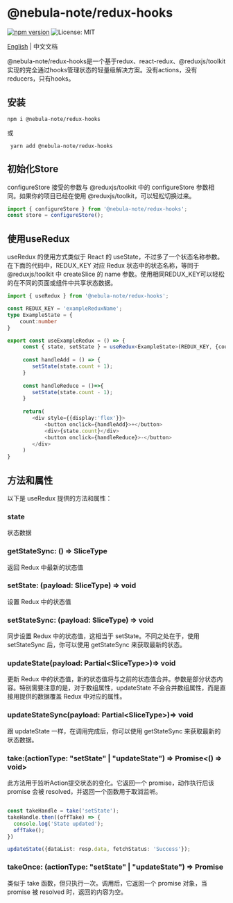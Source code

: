 # @nebula-note/redux-hooks

[![npm version](https://img.shields.io/npm/v/@nebula-note/redux-hooks.svg?style=flat-square)](https://www.npmjs.com/package/@nebula-note/redux-hooks)
<img alt="License: MIT" src="https://img.shields.io/badge/License-MIT-yellow.svg" />

[English](README.md) | 中文文档

@nebula-note/redux-hooks是一个基于redux、react-redux、@reduxjs/toolkit实现的完全通过hooks管理状态的轻量级解决方案。没有actions，没有reducers，只有hooks。

## 安装
``` 
npm i @nebula-note/redux-hooks 
```
或
```
 yarn add @nebula-note/redux-hooks
 ```

## 初始化Store

configureStore 接受的参数与 @reduxjs/toolkit 中的 configureStore 参数相同。如果你的项目已经在使用 @reduxjs/toolkit，可以轻松切换过来。

``` typescript
import { configureStore } from '@nebula-note/redux-hooks';
const store = configureStore();
```

## 使用useRedux

useRedux 的使用方式类似于 React 的 useState，不过多了一个状态名称参数。在下面的代码中，REDUX_KEY 对应 Redux 状态中的状态名称，等同于 @reduxjs/toolkit 中 createSlice 的 name 参数。使用相同REDUX_KEY可以轻松的在不同的页面或组件中共享状态数据。

``` typescript
import { useRedux } from '@nebula-note/redux-hooks';

const REDUX_KEY = 'exampleReduxName';
type ExampleState = {
    count:number
}

export const useExampleRedux = () => {
     const { state, setState } = useRedux<ExampleState>(REDUX_KEY, {count:0});
     
     const handleAdd = () => {
        setState(state.count + 1);
     }
     
     const handleReduce = ()=>{
        setState(state.count - 1);
     }
        
     return(
        <div style={{display:'flex'}}>
            <button onclick={handleAdd}>+</button>
            <div>{state.count}</div>
            <button onclick={handleReduce}>-</button>
        </div>
     )
}

```

## 方法和属性

以下是 useRedux 提供的方法和属性：

### state

状态数据

### getStateSync: () => SliceType

返回 Redux 中最新的状态值

### setState: (payload: SliceType) => void

设置 Redux 中的状态值

### setStateSync: (payload: SliceType) => void

同步设置 Redux 中的状态值，这相当于 setState。不同之处在于，使用 setStateSync 后，你可以使用 getStateSync 来获取最新的状态。

### updateState(payload: Partial\<SliceType\>)=> void

更新 Redux 中的状态值，新的状态值将与之前的状态值合并。参数是部分状态内容。特别需要注意的是，对于数组属性，updateState 不会合并数组属性，而是直接用提供的数据覆盖 Redux 中对应的属性。

### updateStateSync(payload: Partial\<SliceType\>)=> void

跟 updateState 一样，在调用完成后，你可以使用 getStateSync 来获取最新的状态数据。

### take:(actionType: "setState" | "updateState") => Promise<() => void>

此方法用于监听Action提交状态的变化。它返回一个 promise，动作执行后该 promise 会被 resolved，并返回一个函数用于取消监听。

```typescript

const takeHandle = take('setState');
takeHandle.then((offTake) => {
  console.log('State updated');
  offTake();
})

updateState({dataList: resp.data, fetchStatus: 'Success'});

```

### takeOnce: (actionType: "setState" | "updateState") => Promise<void>

类似于 take 函数，但只执行一次。调用后，它返回一个 promise 对象，当 promise 被 resolved 时，返回的内容为空。


